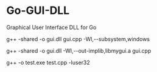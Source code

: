 # Go-GUI-DLL
Graphical User Interface DLL for Go

g++ -shared -o gui.dll gui.cpp -Wl,--subsystem,windows

g++ -shared -o gui.dll -Wl,--out-implib,libmygui.a gui.cpp

g++ -o test.exe test.cpp -luser32


